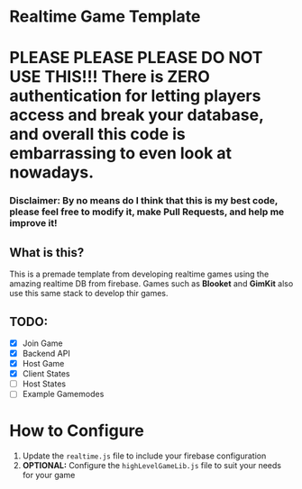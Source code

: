 # Realtime Game Template

# PLEASE PLEASE PLEASE DO NOT USE THIS!!! There is ZERO authentication for letting players access and break your database, and overall this code is embarrassing to even look at nowadays.

### Disclaimer: By no means do I think that this is my best code, please feel free to modify it, make Pull Requests, and help me improve it!

## What is this?

 This is a premade template from developing realtime games using the amazing realtime DB from firebase. Games such as **Blooket** and **GimKit** also use this same stack to develop thir games.

## TODO:

 - [x] Join Game
 - [x] Backend API
 - [x] Host Game
 - [x] Client States
 - [ ] Host States
 - [ ] Example Gamemodes

# How to Configure

 1. Update the `realtime.js` file to include your firebase configuration
 2. **OPTIONAL:** Configure the `highLevelGameLib.js` file to suit your needs for your game
